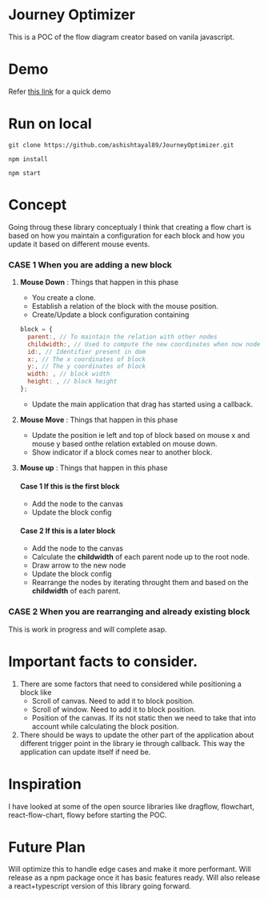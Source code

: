# Journey Optimizer

This is a POC of the flow diagram creator based on vanila javascript.

# Demo

Refer [this link](https://journey-optimizer.herokuapp.com/) for a quick demo

# Run on local

```npm
git clone https://github.com/ashishtayal89/JourneyOptimizer.git

npm install

npm start
```

# Concept

Going throug these library conceptualy I think that creating a flow chart is based on how you maintain a configuration for each block and how you update it based on different mouse events.

### CASE 1 When you are adding a new block

1. **Mouse Down** : Things that happen in this phase

   - You create a clone.
   - Establish a relation of the block with the mouse position.
   - Create/Update a block configuration containing

   ```javascript
   block = {
     parent:, // To maintain the relation with other nodes
     childwidth:, // Used to compute the new coordinates when now node is added
     id:, // Identifier present in dom
     x:, // The x coordinates of block
     y:, // The y coordinates of block
     width: , // block width
     height: , // block height
   };
   ```

   - Update the main application that drag has started using a callback.

2. **Mouse Move** : Things that happen in this phase

   - Update the position ie left and top of block based on mouse x and mouse y based onthe relation extabled on mouse down.
   - Show indicator if a block comes near to another block.

3. **Mouse up** : Things that happen in this phase

   #### Case 1 If this is the first block

   - Add the node to the canvas
   - Update the block config

   #### Case 2 If this is a later block

   - Add the node to the canvas
   - Calculate the **childwidth** of each parent node up to the root node.
   - Draw arrow to the new node
   - Update the block config
   - Rearrange the nodes by iterating throught them and based on the **childwidth** of each parent.

### CASE 2 When you are rearranging and already existing block

This is work in progress and will complete asap.

# Important facts to consider.

1. There are some factors that need to considered while positioning a block like
   - Scroll of canvas. Need to add it to block position.
   - Scroll of window. Need to add it to block position.
   - Position of the canvas. If its not static then we need to take that into account while calculating the block position.
2. There should be ways to update the other part of the application about different trigger point in the library ie through callback. This way the application can update itself if need be.

# Inspiration

I have looked at some of the open source libraries like dragflow, flowchart, react-flow-chart, flowy before starting the POC.

# Future Plan

Will optimize this to handle edge cases and make it more performant. Will release as a npm package once it has basic features ready.
Will also release a react+typescript version of this library going forward.
